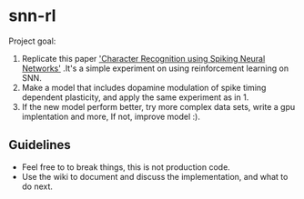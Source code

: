 snn-rl
======

Project goal:

1. Replicate this paper ['Character Recognition using Spiking Neural Networks'](http://www.personal.psu.edu/lnl/papers/Gupta_Long_2007.pdf) .It's a simple experiment on using reinforcement learning on SNN.
2. Make a model that includes dopamine modulation of spike timing dependent plasticity, and apply the same experiment as in 1.
3. If the new model perform better, try more complex data sets, write a gpu implentation and more, If not, improve model :).


## Guidelines

* Feel free to to break things, this is not production code.
* Use the wiki to document and discuss the implementation, and what to do next.


